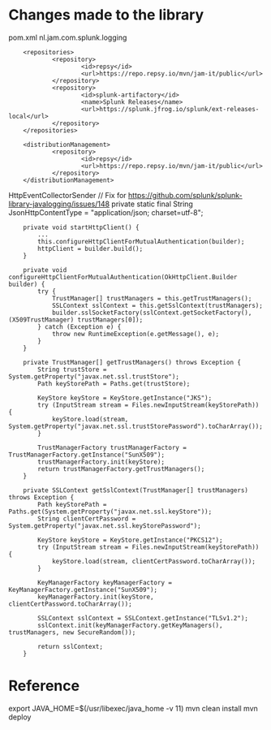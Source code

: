 # Changes made to the library
pom.xml
        <groupId>nl.jam.com.splunk.logging</groupId>

        <repositories>
                <repository>
                        <id>repsy</id>
                        <url>https://repo.repsy.io/mvn/jam-it/public</url>
                </repository>
                <repository>
                        <id>splunk-artifactory</id>
                        <name>Splunk Releases</name>
                        <url>https://splunk.jfrog.io/splunk/ext-releases-local</url>
                </repository>
        </repositories>

        <distributionManagement>
                <repository>
                        <id>repsy</id>
                        <url>https://repo.repsy.io/mvn/jam-it/public</url>
                </repository>
        </distributionManagement>

HttpEventCollectorSender
        // Fix for https://github.com/splunk/splunk-library-javalogging/issues/148
        private static final String JsonHttpContentType = "application/json; charset=utf-8";

        private void startHttpClient() {
            ...
            this.configureHttpClientForMutualAuthentication(builder);
            httpClient = builder.build();
        }

        private void configureHttpClientForMutualAuthentication(OkHttpClient.Builder builder) {
            try {
                TrustManager[] trustManagers = this.getTrustManagers();
                SSLContext sslContext = this.getSslContext(trustManagers);
                builder.sslSocketFactory(sslContext.getSocketFactory(), (X509TrustManager) trustManagers[0]);
            } catch (Exception e) {
                throw new RuntimeException(e.getMessage(), e);
            }
        }

        private TrustManager[] getTrustManagers() throws Exception {
            String trustStore = System.getProperty("javax.net.ssl.trustStore");
            Path keyStorePath = Paths.get(trustStore);

            KeyStore keyStore = KeyStore.getInstance("JKS");
            try (InputStream stream = Files.newInputStream(keyStorePath)) {
                keyStore.load(stream, System.getProperty("javax.net.ssl.trustStorePassword").toCharArray());
            }

            TrustManagerFactory trustManagerFactory = TrustManagerFactory.getInstance("SunX509");
            trustManagerFactory.init(keyStore);
            return trustManagerFactory.getTrustManagers();
        }

        private SSLContext getSslContext(TrustManager[] trustManagers) throws Exception {
            Path keyStorePath = Paths.get(System.getProperty("javax.net.ssl.keyStore"));
            String clientCertPassword = System.getProperty("javax.net.ssl.keyStorePassword");

            KeyStore keyStore = KeyStore.getInstance("PKCS12");
            try (InputStream stream = Files.newInputStream(keyStorePath)) {
                keyStore.load(stream, clientCertPassword.toCharArray());
            }

            KeyManagerFactory keyManagerFactory = KeyManagerFactory.getInstance("SunX509");
            keyManagerFactory.init(keyStore, clientCertPassword.toCharArray());

            SSLContext sslContext = SSLContext.getInstance("TLSv1.2");
            sslContext.init(keyManagerFactory.getKeyManagers(), trustManagers, new SecureRandom());

            return sslContext;
        }

# Reference
export JAVA_HOME=$(/usr/libexec/java_home -v 11)
mvn clean install
mvn deploy